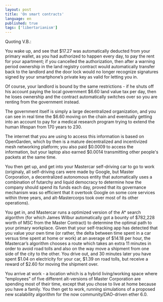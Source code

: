 ```yaml
---
layout: post
title: 'On smart contracts'
language: en
published: true
tags: ['libertarianism']
---
```


Quoting V.B.:

You wake up, and see that $17.27 was automatically deducted from your primary wallet, as you had authorized to happen every day, to pay the rent for your apartment; if you cancelled the authorization, then after a warning period ownership in the land registry contract would automatically transfer back to the landlord and the door lock would no longer recognize signatures signed by your smartphone’s private key as valid for letting you in.

Of course, your landlord is bound by the same restrictions - if he shuts off his account paying the local government $6.60 land value tax per day, then he loses ownership and the contract automatically switches over so you are renting from the government instead.

The government itself is simply a large decentralized organization, and you can see in real time the $6.60 moving on the chain and eventually getting into an account to pay for a medical research program trying to extend the human lifespan from 170 years to 230.

The internet that you are using to access this information is based on OpenGarden, which by then is a mature decentralized and incentivized mesh networking platform; you also paid $0.0009 to access the information, but your laptop also earned $0.0014 transmitting other people's packets at the same time.

You then get up, and get into your Mastercar self-driving car to go to work (originaly, all self-driving cars were made by Google, but Master Corporation, a decentralized autonomous entity that automatically uses a combination of futarchy and liquid democracy to determine how the company should spend its funds each day, proved that its governance mechanism was so efficient that it overtook Google on some core services within three years, and alt-Mastercorps took over most of its other operations).

You get in, and Mastercar runs a optimized version of the A* search algorithm (for which James Wilbur automatically got a bounty of $782,228 worth of MSC from the Master Contract) to determine the optimal path to your primary workplace. Given that your self-tracking app has detected that you value your own time (or rather, the delta between time spent in a car versus time spent at home or work) at an average of $14.18 per hour, the Mastercar’s algorithm chooses a route which takes an extra 11 minutes in order to avoid road tolls and also on the way move a shipment from one side of the city to the other. You drive out, and 30 minutes later you have spent $1.04 on electricity for your car, $1.39 on road tolls, but receive a reward of $2.60 for moving the shipment over.

You arrive at work - a location which is a hybrid living/working space where “employees” of five different alt-versions of Master Corporation are spending most of their time, except that you chose to live at home because you have a family. You then get to work, running simulations of a proposed new scalability algorithm for the now community/DAO-driven ether 6.0.
